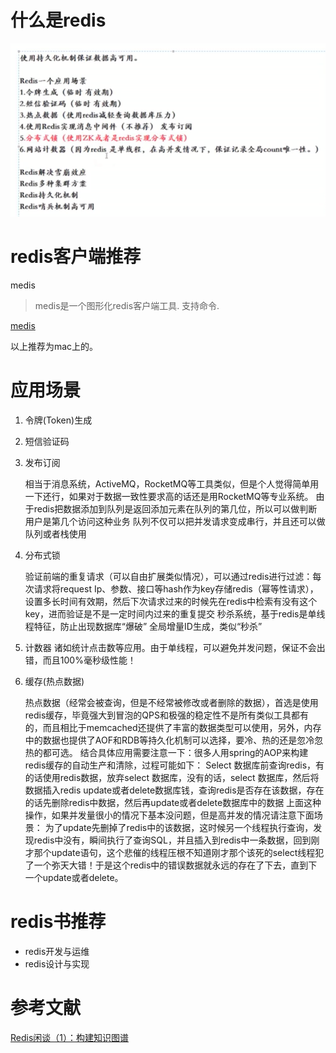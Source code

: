 # 什么是redis



![](什么是redis.png)

# redis客户端推荐

medis
> medis是一个图形化redis客户端工具. 支持命令.

[medis](http://getmedis.com/)

以上推荐为mac上的。




# 应用场景
1. 令牌(Token)生成
2. 短信验证码
3. 发布订阅

	相当于消息系统，ActiveMQ，RocketMQ等工具类似，但是个人觉得简单用一下还行，如果对于数据一致性要求高的话还是用RocketMQ等专业系统。
由于redis把数据添加到队列是返回添加元素在队列的第几位，所以可以做判断用户是第几个访问这种业务
队列不仅可以把并发请求变成串行，并且还可以做队列或者栈使用
4. 分布式锁

	验证前端的重复请求（可以自由扩展类似情况），可以通过redis进行过滤：每次请求将request Ip、参数、接口等hash作为key存储redis（幂等性请求），设置多长时间有效期，然后下次请求过来的时候先在redis中检索有没有这个key，进而验证是不是一定时间内过来的重复提交
秒杀系统，基于redis是单线程特征，防止出现数据库“爆破”
全局增量ID生成，类似“秒杀”
5. 计数器
诸如统计点击数等应用。由于单线程，可以避免并发问题，保证不会出错，而且100%毫秒级性能！
6. 缓存(热点数据)

	热点数据（经常会被查询，但是不经常被修改或者删除的数据），首选是使用redis缓存，毕竟强大到冒泡的QPS和极强的稳定性不是所有类似工具都有的，而且相比于memcached还提供了丰富的数据类型可以使用，另外，内存中的数据也提供了AOF和RDB等持久化机制可以选择，要冷、热的还是忽冷忽热的都可选。
结合具体应用需要注意一下：很多人用spring的AOP来构建redis缓存的自动生产和清除，过程可能如下：
Select 数据库前查询redis，有的话使用redis数据，放弃select 数据库，没有的话，select 数据库，然后将数据插入redis
update或者delete数据库钱，查询redis是否存在该数据，存在的话先删除redis中数据，然后再update或者delete数据库中的数据
上面这种操作，如果并发量很小的情况下基本没问题，但是高并发的情况请注意下面场景：
为了update先删掉了redis中的该数据，这时候另一个线程执行查询，发现redis中没有，瞬间执行了查询SQL，并且插入到redis中一条数据，回到刚才那个update语句，这个悲催的线程压根不知道刚才那个该死的select线程犯了一个弥天大错！于是这个redis中的错误数据就永远的存在了下去，直到下一个update或者delete。 

# redis书推荐

- redis开发与运维
- redis设计与实现

# 参考文献
[Redis闲谈（1）：构建知识图谱](https://juejin.im/post/5cce56cee51d453aa307c80e)